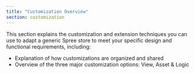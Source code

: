```yaml
---
title: "Customization Overview"
section: customization
---
```


This section explains the customization and extension techniques you can
use to adapt a generic Spree store to meet your specific design and
functional requirements, including:

- Explanation of how customizations are organized and shared
- Overview of the three major customization options: View, Asset & Logic
